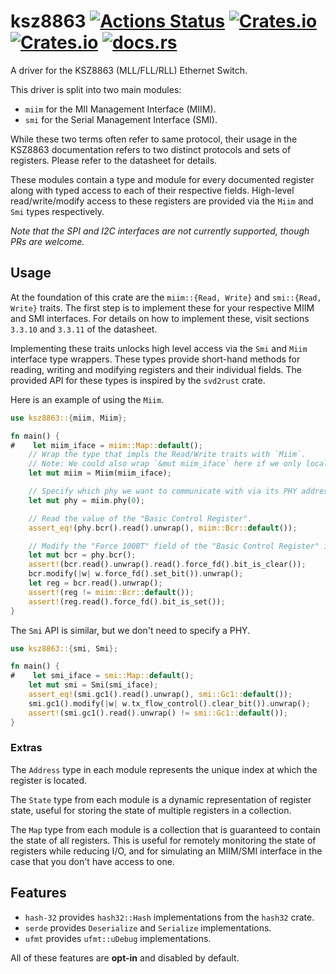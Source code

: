 # ksz8863 [![Actions Status](https://github.com/mitchmindtree/ksz8863/workflows/ksz8863/badge.svg)](https://github.com/mitchmindtree/ksz8863/actions) [![Crates.io](https://img.shields.io/crates/v/ksz8863.svg)](https://crates.io/crates/ksz8863) [![Crates.io](https://img.shields.io/crates/l/ksz8863.svg)](https://github.com/mitchmindtree/ksz8863/blob/master/LICENSE-MIT) [![docs.rs](https://docs.rs/ksz8863/badge.svg)](https://docs.rs/ksz8863/)

A driver for the KSZ8863 (MLL/FLL/RLL) Ethernet Switch.

This driver is split into two main modules:

- `miim` for the MII Management Interface (MIIM).
- `smi` for the Serial Management Interface (SMI).

While these two terms often refer to same protocol, their usage in the KSZ8863
documentation refers to two distinct protocols and sets of registers. Please
refer to the datasheet for details.

These modules contain a type and module for every documented register along with
typed access to each of their respective fields. High-level read/write/modify
access to these registers are provided via the `Miim` and `Smi` types
respectively.

*Note that the SPI and I2C interfaces are not currently supported, though PRs
are welcome.*

## Usage

At the foundation of this crate are the `miim::{Read, Write}` and `smi::{Read,
Write}` traits.  The first step is to implement these for your respective MIIM
and SMI interfaces. For details on how to implement these, visit sections
`3.3.10` and `3.3.11` of the datasheet.

Implementing these traits unlocks high level access via the `Smi` and `Miim`
interface type wrappers. These types provide short-hand methods for reading,
writing and modifying registers and their individual fields. The provided API
for these types is inspired by the `svd2rust` crate.

Here is an example of using the `Miim`.

```rust
use ksz8863::{miim, Miim};

fn main() {
#    let miim_iface = miim::Map::default();
    // Wrap the type that impls the Read/Write traits with `Miim`.
    // Note: We could also wrap `&mut miim_iface` here if we only local scope access is needed.
    let mut miim = Miim(miim_iface);

    // Specify which phy we want to communicate with via its PHY address.
    let mut phy = miim.phy(0);

    // Read the value of the "Basic Control Register".
    assert_eq!(phy.bcr().read().unwrap(), miim::Bcr::default());

    // Modify the "Force 100BT" field of the "Basic Control Register" in place.
    let mut bcr = phy.bcr();
    assert!(bcr.read().unwrap().read().force_fd().bit_is_clear());
    bcr.modify(|w| w.force_fd().set_bit()).unwrap();
    let reg = bcr.read().unwrap();
    assert!(reg != miim::Bcr::default());
    assert!(reg.read().force_fd().bit_is_set());
}
```

The `Smi` API is similar, but we don't need to specify a PHY.

```rust
use ksz8863::{smi, Smi};

fn main() {
#    let smi_iface = smi::Map::default();
    let mut smi = Smi(smi_iface);
    assert_eq!(smi.gc1().read().unwrap(), smi::Gc1::default());
    smi.gc1().modify(|w| w.tx_flow_control().clear_bit()).unwrap();
    assert!(smi.gc1().read().unwrap() != smi::Gc1::default());
}
```

### Extras

The `Address` type in each module represents the unique index at which the
register is located.

The `State` type from each module is a dynamic representation of register state,
useful for storing the state of multiple registers in a collection.

The `Map` type from each module is a collection that is guaranteed to contain
the state of all registers. This is useful for remotely monitoring the state of
registers while reducing I/O, and for simulating an MIIM/SMI interface in the
case that you don't have access to one.

## Features

- `hash-32` provides `hash32::Hash` implementations from the `hash32` crate.
- `serde` provides `Deserialize` and `Serialize` implementations.
- `ufmt` provides `ufmt::uDebug` implementations.

All of these features are **opt-in** and disabled by default.
